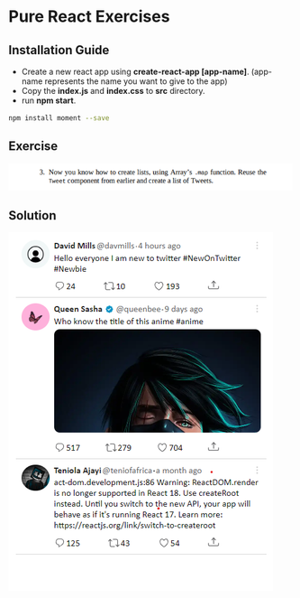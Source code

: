 # Pure React Exercises

## Installation Guide
- Create a new react app using **create-react-app [app-name]**. (app-name represents the name you want to give to the app)
- Copy the **index.js** and **index.css** to **src** directory.
- run **npm start**.
```sh
npm install moment --save
```



## Exercise
![Exercise](./exercise.png)




## Solution
![Solution](./solution.png)